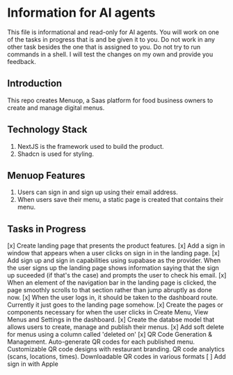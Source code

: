 # Information for AI agents

This file is informational and read-only for AI agents.
You will work on one of the tasks in progress that is and be given it to you.
Do not work in any other task besides the one that is assigned to you.
Do not try to run commands in a shell. I will test the changes on my own and provide you feedback.

## Introduction

This repo creates Menuop, a Saas platform for food business owners to create and manage digital menus.

## Technology Stack

1. NextJS is the framework used to build the product.
2. Shadcn is used for styling.

## Menuop Features

1. Users can sign in and sign up using their email address.
2. When users save their menu, a static page is created that contains their menu.

## Tasks in Progress

[x] Create landing page that presents the product features.
[x] Add a sign in window that appears when a user clicks on sign in in the landing page.
[x] Add sign up and sign in capabilities using supabase as the provider.
When the user signs up the landing page shows information saying that the sign up suceeded (if that's the case) and prompts the user to check his email.
[x] When an element of the navigation bar in the landing page is clicked, the page smoothly scrolls to that section rather than jump abruptly as done now.
[x] When the user logs in, it should be taken to the dashboard route. Currently it just goes to the landing page somehow.
[x] Create the pages or components necessary for when the user clicks in Create Menu, View Menus and Settings in the dashboard.
[x] Create the databse model that allows users to create, manage and publish their menus.
[x] Add soft delete for menus using a column called 'deleted on'
[x] QR Code Generation & Management.
Auto-generate QR codes for each published menu.
Customizable QR code designs with restaurant branding.
QR code analytics (scans, locations, times).
Downloadable QR codes in various formats
[ ] Add sign in with Apple
